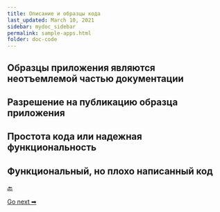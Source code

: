 ```yaml
---
title: Описание и образцы кода
last_updated: March 10, 2021
sidebar: mydoc_sidebar
permalink: sample-apps.html
folder: doc-code
---
```


## Образцы приложения являются неотъемлемой частью документации

## Разрешение на публикацию образца приложения

## Простота кода или надежная функциональность

## Функциональный, но плохо написанный код




[🔙](code-samples.html)

[Go next ➡](sdks.html)
